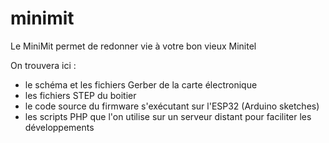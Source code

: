 # minimit

Le MiniMit permet de redonner vie à votre bon vieux Minitel

On trouvera ici :
- le schéma et les fichiers Gerber de la carte électronique
- les fichiers STEP du boitier
- le code source du firmware s'exécutant sur l'ESP32 (Arduino sketches)
- les scripts PHP que l'on utilise sur un serveur distant pour faciliter les développements

